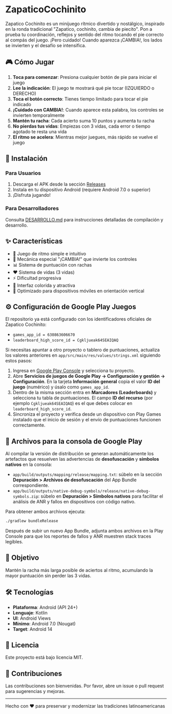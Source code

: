 # ZapaticoCochinito
Zapatico Cochinito es un minijuego rítmico divertido y nostálgico, inspirado en la ronda tradicional "Zapatico, cochinito, cambia de piecito". Pon a prueba tu coordinación, reflejos y sentido del ritmo tocando el pie correcto al compás del juego. ¡Pero cuidado! Cuando aparezca ¡CAMBIA!, los lados se invierten y el desafío se intensifica.

## 🎮 Cómo Jugar

1. **Toca para comenzar**: Presiona cualquier botón de pie para iniciar el juego
2. **Lee la indicación**: El juego te mostrará qué pie tocar (IZQUIERDO o DERECHO)
3. **Toca el botón correcto**: Tienes tiempo limitado para tocar el pie indicado
4. **¡Cuidado con CAMBIA!**: Cuando aparece esta palabra, los controles se invierten temporalmente
5. **Mantén tu racha**: Cada acierto suma 10 puntos y aumenta tu racha
6. **No pierdas tus vidas**: Empiezas con 3 vidas, cada error o tiempo agotado te resta una vida
7. **El ritmo se acelera**: Mientras mejor juegues, más rápido se vuelve el juego

## 📱 Instalación

### Para Usuarios
1. Descarga el APK desde la sección [Releases](https://github.com/DigitalesWeb/ZapaticoCochinito/releases)
2. Instala en tu dispositivo Android (requiere Android 7.0 o superior)
3. ¡Disfruta jugando!

### Para Desarrolladores
Consulta [DESARROLLO.md](DESARROLLO.md) para instrucciones detalladas de compilación y desarrollo.

## ✨ Características

- 🎯 Juego de ritmo simple e intuitivo
- 🔄 Mecánica especial "¡CAMBIA!" que invierte los controles
- 📊 Sistema de puntuación con rachas
- ❤️ Sistema de vidas (3 vidas)
- ⚡ Dificultad progresiva
- 🎨 Interfaz colorida y atractiva
- 📱 Optimizado para dispositivos móviles en orientación vertical

## ⚙️ Configuración de Google Play Juegos

El repositorio ya está configurado con los identificadores oficiales de Zapatico Cochinito:

- `games_app_id = 630863606670`
- `leaderboard_high_score_id = Cgkljueak64SEAIQAQ`

Si necesitas apuntar a otro proyecto o tablero de puntuaciones, actualiza los valores anteriores en `app/src/main/res/values/strings.xml` siguiendo estos pasos:

1. Ingresa en [Google Play Console](https://play.google.com/console) y selecciona tu proyecto.
2. Abre **Servicios de juegos de Google Play → Configuración y gestión → Configuración**. En la tarjeta **Información general** copia el valor **ID del juego** (numérico) y úsalo como `games_app_id`.
3. Dentro de la misma sección entra en **Marcadores (Leaderboards)** y selecciona tu tabla de puntuaciones. El campo **ID del recurso** (por ejemplo `Cgkljueak64SEAIQAQ`) es el que debes colocar en `leaderboard_high_score_id`.
4. Sincroniza el proyecto y verifica desde un dispositivo con Play Games instalado que el inicio de sesión y el envío de puntuaciones funcionen correctamente.

## 🧾 Archivos para la consola de Google Play

Al compilar la versión de distribución se generan automáticamente los artefactos que resuelven las advertencias de **desofuscación** y **símbolos nativos** en la consola:

- `app/build/outputs/mapping/release/mapping.txt`: súbelo en la sección **Depuración > Archivos de desofuscación** del App Bundle correspondiente.
- `app/build/outputs/native-debug-symbols/release/native-debug-symbols.zip`: súbelo en **Depuración > Símbolos nativos** para facilitar el análisis de ANR y fallos en dispositivos con código nativo.

Para obtener ambos archivos ejecuta:

```bash
./gradlew bundleRelease
```

Después de subir un nuevo App Bundle, adjunta ambos archivos en la Play Console para que los reportes de fallos y ANR muestren stack traces legibles.

## 🎯 Objetivo

Mantén la racha más larga posible de aciertos al ritmo, acumulando la mayor puntuación sin perder las 3 vidas.

## 🛠️ Tecnologías

- **Plataforma**: Android (API 24+)
- **Lenguaje**: Kotlin
- **UI**: Android Views
- **Mínimo**: Android 7.0 (Nougat)
- **Target**: Android 14

## 📄 Licencia

Este proyecto está bajo licencia MIT.

## 🤝 Contribuciones

Las contribuciones son bienvenidas. Por favor, abre un issue o pull request para sugerencias y mejoras.

---

Hecho con ❤️ para preservar y modernizar las tradiciones latinoamericanas
